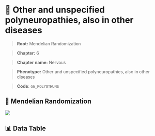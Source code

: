 # 🧪 Other and unspecified polyneuropathies, also in other diseases

> **Root:** Mendelian Randomization

> **Chapter:** 6  

> **Chapter name:** Nervous

> **Phenotype:** Other and unspecified polyneuropathies, also in other diseases  

> **Code:** `G6_POLYOTHUNS`

## 🧬 Mendelian Randomization  

<img src="/MR/Figures/Forward/G6_POLYOTHUNS.png"/>

## 📊 Data Table

<CsvTableMRF src="/MR_Data/Forward/G6_POLYOTHUNS.csv"/>
